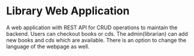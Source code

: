 # Library Web Application
A web application with REST API for CRUD operations to maintain the backend. Users can checkout books or cds. The admin(librarian) can add new books and cds which are available. There is an option to change the language of the webpage as well.

